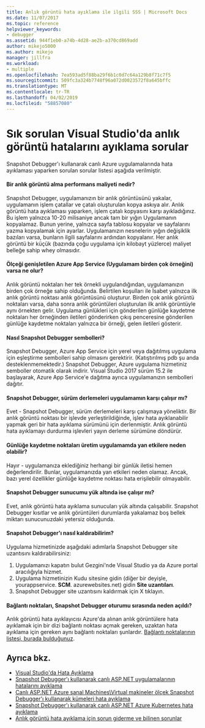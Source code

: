 ```yaml
---
title: Anlık görüntü hata ayıklama ile ilgili SSS | Microsoft Docs
ms.date: 11/07/2017
ms.topic: reference
helpviewer_keywords:
- debugger
ms.assetid: 944f1eb0-a74b-4d28-ae2b-a370cd869add
author: mikejo5000
ms.author: mikejo
manager: jillfra
ms.workload:
- multiple
ms.openlocfilehash: 7ea593ad5f88ba29f6b1c0d7c64a129b8f71c7f5
ms.sourcegitcommit: 509fc3a324b7748f96a072d0023572f8a645bffc
ms.translationtype: MT
ms.contentlocale: tr-TR
ms.lasthandoff: 04/02/2019
ms.locfileid: "58857080"
---
```

# <a name="frequently-asked-questions-for-snapshot-debugging-in-visual-studio"></a>Sık sorulan Visual Studio'da anlık görüntü hatalarını ayıklama sorular

Snapshot Debugger'ı kullanarak canlı Azure uygulamalarında hata ayıklaması yaparken sorulan sorular listesi aşağıda verilmiştir.

#### <a name="what-is-the-performance-cost-of-taking-a-snapshot"></a>Bir anlık görüntü alma performans maliyeti nedir?

Snapshot Debugger, uygulamanızın bir anlık görüntüsünü yakalar, uygulamanın işlem çatallar ve çatalı oluşturulan kopya askıya alır. Anlık görüntü hata ayıklaması yaparken, işlem çatalı kopyasını karşı ayıkladığınız. Bu işlem yalnızca 10-20 milisaniye ancak tam bir yığın Uygulamanın kopyalamaz. Bunun yerine, yalnızca sayfa tablosu kopyalar ve sayfalarını yazma kopyalamak için ayarlar. Uygulamanızın nesnelerin yığın değişiklik bazıları varsa, bunların ilgili sayfalarını ardından kopyalanır. Her anlık görüntü bir küçük (bazında çoğu uygulama için kilobayt yüzlerce) maliyet belleğe sahip whey olmasıdır.

#### <a name="what-happens-if-i-have-a-scaled-out-azure-app-service-multiple-instances-of-my-app"></a>Ölçeği genişletilen Azure App Service (Uygulamam birden çok örneğini) varsa ne olur?

Anlık görüntü noktaları her tek örnekli uygulandığından, uygulamanızın birden çok örneğe sahip olduğunda. Belirtilen koşulları ile İsabet yalnızca ilk anlık görüntü noktası anlık görüntüsünü oluşturur. Birden çok anlık görüntü noktaları varsa, daha sonra anlık görüntüleri oluşturulan ilk anlık görüntüyle aynı örnekten gelir. Uygulama günlükleri için gönderilen günlüğe kaydetme noktaları her örneğinden iletileri gönderirken çıkış penceresine gönderilen günlüğe kaydetme noktaları yalnızca bir örneği, gelen iletileri gösterir.

#### <a name="how-does-the-snapshot-debugger-load-symbols"></a>Nasıl Snapshot Debugger sembolleri?

Snapshot Debugger, Azure App Service için yerel veya dağıtılmış uygulama için eşleştirme sembolleri sahip olmasını gerektirir. (Katıştırılmış pdb şu anda desteklenmemektedir.) Snapshot Debugger, Azure uygulama hizmetiniz semboller otomatik olarak indirir. Visual Studio 2017 sürüm 15.2 ile başlayarak, Azure App Service'e dağıtma ayrıca uygulamanızın sembolleri dağıtır.

#### <a name="does-the-snapshot-debugger-work-against-release-builds-of-my-application"></a>Snapshot Debugger, sürüm derlemeleri uygulamamın karşı çalışır mı?

Evet - Snapshot Debugger, sürüm derlemeleri karşı çalışmaya yöneliktir. Bir anlık görüntü noktası bir işlevde yerleştirildiğinde, işlev hata ayıklanabilir yapmak geri bir hata ayıklama sürümünü için derlenmiştir. Anlık görüntü hata ayıklamayı durdurma işlevleri yayın derleme sürümüne döndürür.

#### <a name="can-logpoints-cause-side-effects-in-my-production-application"></a>Günlüğe kaydetme noktaları üretim uygulamamda yan etkilere neden olabilir?

Hayır - uygulamanıza eklediğiniz herhangi bir günlük iletisi hemen değerlendirilir. Bunlar, uygulamanızda yan etkileri neden olamaz. Ancak, bazı yerel özellikler günlüğe kaydetme noktası hata erişilebilir olmayabilir.

#### <a name="does-the-snapshot-debugger-work-if-my-server-is-under-load"></a>Snapshot Debugger sunucumu yük altında ise çalışır mı?

Evet, anlık görüntü hata ayıklama sunucuları yük altında çalışabilir. Snapshot Debugger kısıtlar ve anlık görüntüleri durumlarda yakalamaz boş bellek miktarı sunucunuzdaki yetersiz olduğunda.

#### <a name="how-do-i-uninstall-the-snapshot-debugger"></a>Snapshot Debugger'ı nasıl kaldırabilirim?

Uygulama hizmetinizde aşağıdaki adımlarla Snapshot Debugger site uzantısını kaldırabilirsiniz:

1. Uygulamanızı kapatın bulut Gezgini'nde Visual Studio ya da Azure portal aracılığıyla hizmet.
1. Uygulama hizmetinizin Kudu sitesine gidin (diğer bir deyişle, yourappservice. **SCM**. azurewebsites.net) gidin **Site uzantıları**.
1. Snapshot Debugger site uzantısını kaldırmak için X tıklayın.

#### <a name="why-are-ports-opened-during-a-snapshot-debugger-session"></a>Bağlantı noktaları, Snapshot Debugger oturumu sırasında neden açıldı?

Anlık görüntü hata ayıklayıcısı Azure'da alınan anlık görüntülere hata ayıklamak için bir dizi bağlantı noktası açmak gereken, uzaktan hata ayıklama için gereken aynı bağlantı noktaları şunlardır. [Bağlantı noktalarının listesi, burada bulduğunuz](../debugger/remote-debugger-port-assignments.md).

## <a name="see-also"></a>Ayrıca bkz.

- [Visual Studio'da Hata Ayıklama](../debugger/index.md)
- [Snapshot Debugger'ı kullanarak canlı ASP.NET uygulamalarının hatalarını ayıklama](../debugger/debug-live-azure-applications.md)
- [Canlı ASP.NET Azure sanal Machines\Virtual makineler ölçek Snapshot Debugger'ı kullanarak kümeleri hata ayıklama](../debugger/debug-live-azure-virtual-machines.md)
- [Snapshot Debugger'ı kullanarak canlı ASP.NET Azure Kubernetes hata ayıklama](../debugger/debug-live-azure-kubernetes.md)
- [Anlık görüntü hata ayıklama için sorun giderme ve bilinen sorunlar](../debugger/debug-live-azure-apps-troubleshooting.md)